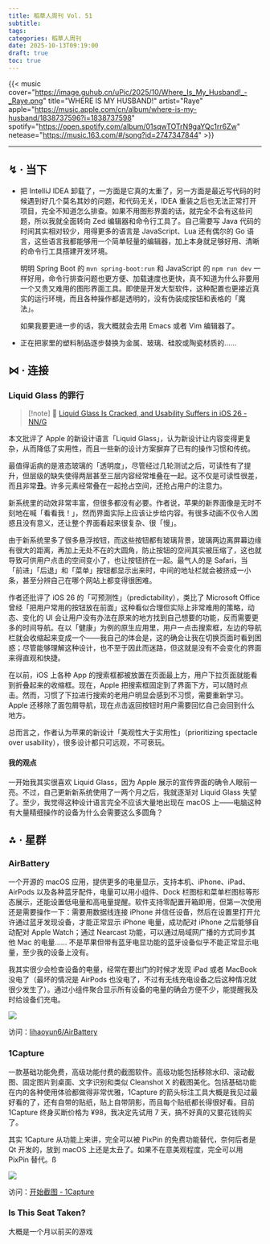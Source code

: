 ```yaml
---
title: 稻草人周刊 Vol. 51
subtitle:
tags:
categories: 稻草人周刊
date: 2025-10-13T09:19:00
draft: true
toc: true
---
```


{{< music cover="https://image.guhub.cn/uPic/2025/10/Where_Is_My_Husband!_-_Raye.png" title="WHERE IS MY HUSBAND!" artist="Raye" apple="https://music.apple.com/cn/album/where-is-my-husband/1838737596?i=1838737598" spotify="https://open.spotify.com/album/01sqwTOTrN9gaYQc1rr6Zw" netease="https://music.163.com/#/song?id=2747347844" >}}


<!--more-->

---

## ↯ · 当下

- 把 IntelliJ IDEA 卸载了，一方面是它真的太重了，另一方面是最近写代码的时候遇到好几个莫名其妙的问题，和代码无关，IDEA 重装之后也无法正常打开项目，完全不知道怎么排查。如果不用图形界面的话，就完全不会有这些问题，所以我就全面转向 Zed 编辑器和命令行工具了。自己需要写 Java 代码的时间其实相对较少，用得更多的语言是 JavaScript、Lua 还有偶尔的 Go 语言，这些语言我都能够用一个简单轻量的编辑器，加上本身就足够好用、清晰的命令行工具搭建开发环境。
  
  明明 Spring Boot 的 `mvn spring-boot:run` 和 JavaScript 的 `npm run dev` 一样好用，命令行排查问题也更方便、加载速度也更快，真不知道为什么非要用一个又贵又难用的图形界面工具。即使是开发大型软件，这种配置也更接近真实的运行环境，而且各种操作都是透明的，没有伪装成按钮和表格的「魔法」。
  
  如果我要更进一步的话，我大概就会去用 Emacs 或者 Vim 编辑器了。
- 正在把家里的塑料制品逐步替换为金属、玻璃、硅胶或陶瓷材质的……

## ⋈︎ · 连接

### Liquid Glass 的罪行

> [!note] 📜
> [Liquid Glass Is Cracked, and Usability Suffers in iOS 26 - NN/G](https://www.nngroup.com/articles/liquid-glass/)

本文批评了 Apple 的新设计语言「Liquid Glass」，认为新设计让内容变得更复杂，从而降低了实用性，而且一些新的设计方案摒弃了已有的操作习惯和传统。

最值得诟病的是液态玻璃的「透明度」，尽管经过几轮测试之后，可读性有了提升，但层级的缺失使得两层甚至三层内容经常堆叠在一起。这不仅是可读性很差，而且非常**丑**。许多元素经常叠在一起抢占空间，还抢占用户的注意力。

新系统里的动效非常丰富，但很多都没有必要。作者说，苹果的新界面像是无时不刻地在喊「看看我！」，然而界面实际上应该让步给内容。有很多动画不仅令人困惑且没有意义，还让整个界面看起来很复杂、很「慢」。

由于新系统里多了很多悬浮按钮，而这些按钮都有玻璃背景，玻璃两边离屏幕边缘有很大的距离，再加上无处不在的大圆角，防止按钮的空间其实被压缩了，这也就导致可供用户点击的空间变小了，也让按钮挤在一起。最气人的是 Safari，当「前进」「后退」和「菜单」按钮都显示出来时，中间的地址栏就会被挤成一小条，甚至分辨自己在哪个网站上都变得很困难。

作者还批评了 iOS 26 的「可预测性」（predictability），类比了 Microsoft Office 曾经「把用户常用的按钮放在前面」这种看似合理但实际上非常难用的策略，动态、变化的 UI 会让用户没有办法在原来的地方找到自己想要的功能，反而需要更多的时间导航。在以「健康」为例的原生应用里，用户一点击搜索框，左边的导航栏就会收缩起来变成一个——我自己的体会是，这的确会让我在切换页面时看到困惑；尽管能够理解这种设计，也不至于因此而迷路，但这就是没有不会变化的界面来得直观和快捷。

在以前，iOS 上各种 App 的搜索框都被放置在页面最上方，用户下拉页面就能看到折叠起来的收缩框。现在，Apple 把搜索框固定到了界面下方，可以随时点击。然而，习惯了下拉进行搜索的老用户明显会感到不习惯，需要重新学习。Apple 还移除了面包屑导航，现在点击返回按钮时用户需要回忆自己会回到什么地方。

总而言之，作者认为苹果的新设计「美观性大于实用性」（prioritizing spectacle over usability），很多设计都只可远观，不可亵玩。

#### 我的观点

一开始我其实很喜欢 Liquid Glass，因为 Apple 展示的宣传界面的确令人眼前一亮。不过，自己更新新系统使用了一两个月之后，我就逐渐对 Liquid Glass 失望了。至少，我觉得这种设计语言完全不应该大量地出现在 macOS 上——电脑这种有大量精细操作的设备为什么会需要这么多圆角？

## ⁂ · 星群

### AirBattery

一个开源的 macOS 应用，提供更多的电量显示，支持本机、iPhone、iPad、AirPods 以及各种蓝牙配件，电量可以用小组件、Dock 栏图标和菜单栏图标等形态展示，还能设置低电量和高电量提醒。软件支持零配置开箱即用，但第一次使用还是需要操作一下：需要用数据线连接 iPhone 并信任设备，然后在设置里打开允许通过蓝牙发现设备，才能正常显示 iPhone 电量，成功配对 iPhone 之后能够自动配对 Apple Watch；通过 Nearcast 功能，可以通过局域网广播的方式同步其他 Mac 的电量…… 不是苹果但带有蓝牙电显功能的蓝牙设备似乎不能正常显示电量，至少我的设备上没有。

我其实很少会检查设备的电量，经常在要出门的时候才发现 iPad 或者 MacBook 没电了（最坏的情况是 AirPods 也没电了，不过有无线充电设备之后这种情况就很少发生了）。通过小组件聚合显示所有设备的电量的确会方便不少，能提醒我及时给设备们充电。

![](https://image.guhub.cn/picgo2025/202510132133053.png)

访问：[lihaoyun6/AirBattery](https://github.com/lihaoyun6/AirBattery)

### 1Capture

一款基础功能免费，高级功能付费的截图软件。高级功能包括移除水印、滚动截图、固定图片到桌面、文字识别和类似 Cleanshot X 的截图美化。包括基础功能在内的各种使用体验都做得非常优雅，1Capture 的箭头标注工具大概是我见过最好看的了，还有自带的贴纸，贴上自带阴影，而且每个贴纸都长得很好看。目前 1Capture 终身买断价格为 ¥98，我决定先试用 7 天，搞不好真的又要花钱购买了。

其实 1Capture 从功能上来讲，完全可以被 PixPin 的免费功能替代，奈何后者是 Qt 开发的，放到 macOS 上还是太丑了。如果不在意美观程度，完全可以用 PixPin 替代。ß

![](https://image.guhub.cn/picgo2025/close_help.avif)

访问：[开始截图 - 1Capture](https://docs.1capture.com/cn/start)

### Is This Seat Taken?

大概是一个月以前买的游戏